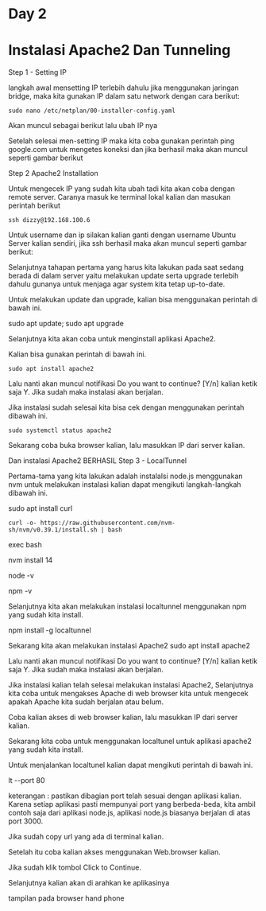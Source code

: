 # Day 2
# Instalasi Apache2 Dan Tunneling

Step 1 - Setting IP

langkah awal mensetting IP terlebih dahulu jika menggunakan jaringan bridge, maka kita gunakan IP dalam satu network dengan cara berikut:
```
sudo nano /etc/netplan/00-installer-config.yaml
```
Akan muncul sebagai berikut lalu ubah IP nya 

 Setelah selesai men-setting IP maka kita coba gunakan perintah ping google.com untuk mengetes koneksi dan jika berhasil maka akan muncul seperti gambar berikut
  
Step 2
Apache2 Installation

Untuk mengecek IP yang sudah kita ubah tadi kita akan coba dengan remote server. Caranya masuk ke terminal lokal kalian dan masukan perintah berikut
```
ssh dizzy@192.168.100.6 
```
Untuk username dan ip silakan kalian ganti dengan username Ubuntu Server kalian sendiri, jika ssh berhasil maka akan muncul seperti gambar berikut:

Selanjutnya tahapan pertama yang harus kita lakukan pada saat sedang berada di dalam server yaitu melakukan update serta upgrade terlebih dahulu gunanya untuk menjaga agar system kita tetap up-to-date.

Untuk melakukan update dan upgrade, kalian bisa menggunakan perintah di bawah ini.

sudo apt update; sudo apt upgrade

Selanjutnya kita akan coba untuk menginstall aplikasi Apache2.

Kalian bisa gunakan perintah di bawah ini.
```
sudo apt install apache2
```
Lalu nanti akan muncul notifikasi Do you want to continue? [Y/n] kalian ketik saja Y. Jika sudah maka instalasi akan berjalan.

Jika instalasi sudah selesai kita bisa cek dengan menggunakan perintah dibawah ini.
```
sudo systemctl status apache2
```
Sekarang coba buka browser kalian, lalu masukkan IP dari server kalian.

Dan instalasi Apache2 BERHASIL
Step 3 - LocalTunnel

Pertama-tama yang kita lakukan adalah instalalsi node.js menggunakan nvm untuk melakukan instalasi kalian dapat mengikuti langkah-langkah dibawah ini.

sudo apt install curl
```
curl -o- https://raw.githubusercontent.com/nvm-sh/nvm/v0.39.1/install.sh | bash
```
exec bash

nvm install 14

node -v

npm -v

Selanjutnya kita akan melakukan instalasi localtunnel menggunakan npm yang sudah kita install.

npm install -g localtunnel

Sekarang kita akan melakukan instalasi Apache2
sudo apt install apache2

Lalu nanti akan muncul notifikasi Do you want to continue? [Y/n] kalian ketik saja Y. Jika sudah maka instalasi akan berjalan.

Jika instalasi kalian telah selesai melakukan instalasi Apache2, Selanjutnya kita coba untuk mengakses Apache di web browser kita untuk mengecek apakah Apache kita sudah berjalan atau belum.

Coba kalian akses di web browser kalian, lalu masukkan IP dari server kalian.

Sekarang kita coba untuk menggunakan localtunel untuk aplikasi apache2 yang sudah kita install.

Untuk menjalankan localtunel kalian dapat mengikuti perintah di bawah ini.

lt --port 80

keterangan : pastikan dibagian port telah sesuai dengan aplikasi kalian. Karena setiap aplikasi pasti mempunyai port yang berbeda-beda, kita ambil contoh saja dari aplikasi node.js, aplikasi node.js biasanya berjalan di atas port 3000.

Jika sudah copy url yang ada di terminal kalian.

Setelah itu coba kalian akses menggunakan Web.browser kalian.

Jika sudah klik tombol Click to Continue.

Selanjutnya kalian akan di arahkan ke aplikasinya

tampilan pada browser hand phone
